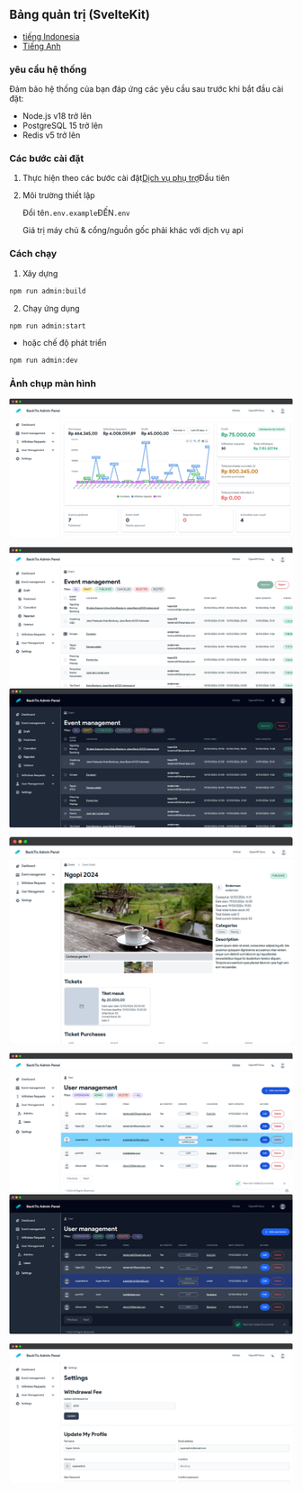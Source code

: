 ## Bảng quản trị (SvelteKit)

-   [tiếng Indonesia](admin-panel.md)
-   [Tiếng Anh](admin-panel.en.md)

### yêu cầu hệ thống

Đảm bảo hệ thống của bạn đáp ứng các yêu cầu sau trước khi bắt đầu cài đặt:

-   Node.js v18 trở lên
-   PostgreSQL 15 trở lên
-   Redis v5 trở lên

### Các bước cài đặt

1.  Thực hiện theo các bước cài đặt[Dịch vụ phụ trợ](api-service.md)Đầu tiên

2.  Môi trường thiết lập

    Đổi tên`.env.example`ĐẾN`.env`

    Giá trị máy chủ & cổng/nguồn gốc phải khác với dịch vụ api

### Cách chạy

1.  Xây dựng

```bash
npm run admin:build
```

2.  Chạy ứng dụng

```bash
npm run admin:start
```

-   hoặc chế độ phát triển

```bash
npm run admin:dev
```

### Ảnh chụp màn hình

![Dashboard](/assets/admin/dashboard.png)

![Events](/assets/admin/events.png)![Events Dark](/assets/admin/events-dark.png)

![Events Detail](/assets/admin/event-detail.png)

![Users](/assets/admin/users.png)![Users Dark](/assets/admin/users-dark.png)

![Settings](/assets/admin/settings.png)
